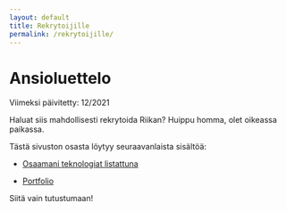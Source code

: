 ```yaml
---
layout: default
title: Rekrytoijille
permalink: /rekrytoijille/
---
```


# Ansioluettelo

Viimeksi päivitetty: 12/2021

Haluat siis mahdollisesti rekrytoida Riikan? Huippu homma, olet oikeassa paikassa.

Tästä sivuston osasta löytyy seuraavanlaista sisältöä:

* <a href="/kotisivu/teknologiat">Osaamani teknologiat listattuna</a>

* <a href="/kotisivu/portfolio">Portfolio</a>

Siitä vain tutustumaan!
